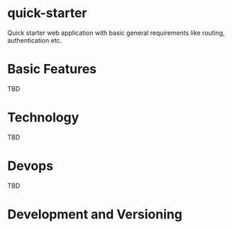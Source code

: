 # quick-starter
Quick starter web application with basic general requirements like routing, authentication etc.

# Basic Features
TBD

# Technology
TBD

# Devops
TBD

# Development and Versioning
